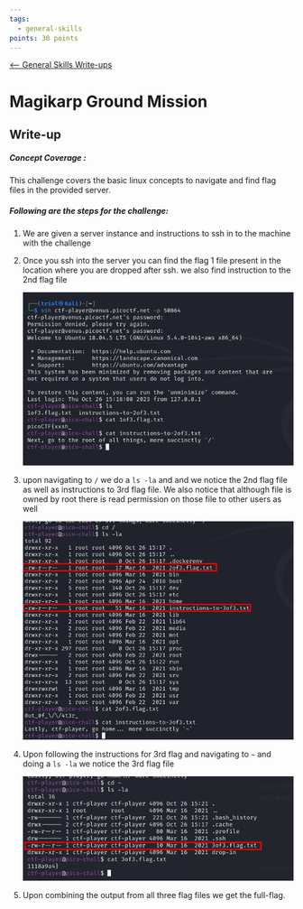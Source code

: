 ```yaml
---
tags:
  - general-skills
points: 30 points
---
```


[<-- General Skills Write-ups](../writeup-list.md)

# Magikarp Ground Mission

## Write-up
##### Concept Coverage :
This challenge covers the basic linux concepts to navigate and find flag files in the provided server. 

##### Following are the steps for the challenge: 
1. We are given a server instance and instructions to ssh in to the machine with the challenge
2. Once you ssh into the server you can find the flag 1 file present in the location where you are dropped after ssh. we also find instruction to the 2nd flag file
    
    ![flag-1](./assets/flag-1.png)
    
3. upon navigating to `/` we do a `ls -la` and and we notice the 2nd flag file as well as instructions to 3rd flag file. We also notice that although file is owned by root there is read permission on those file to other users as well
    
    ![flag-2](./assets/flag-2.png)
    
4.  Upon following the instructions for 3rd flag and navigating to `~` and doing a `ls -la` we notice the 3rd flag file
    
    ![flag-3](./assets/flag-3.png)
    
5. Upon combining the output from all three flag files we get the full-flag.